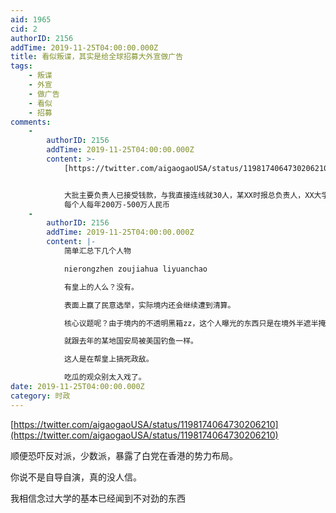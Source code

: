 ```yaml
---
aid: 1965
cid: 2
authorID: 2156
addTime: 2019-11-25T04:00:00.000Z
title: 看似叛谍，其实是给全球招募大外宣做广告
tags:
    - 叛谍
    - 外宣
    - 做广告
    - 看似
    - 招募
comments:
    -
        authorID: 2156
        addTime: 2019-11-25T04:00:00.000Z
        content: >-
            [https://twitter.com/aigaogaoUSA/status/1198174064730206210](https://twitter.com/aigaogaoUSA/status/1198174064730206210)


            大批主要负责人已接受钱款，与我直接连线就30人，某XX时报总负责人，XX大学校长，XX文化中心总经理，许多政客与黑社会领袖
            每个人每年200万-500万人民币
    -
        authorID: 2156
        addTime: 2019-11-25T04:00:00.000Z
        content: |-
            简单汇总下几个人物

            nierongzhen zoujiahua liyuanchao

            有皇上的人么？没有。

            表面上赢了民意选举，实际境内还会继续遭到清算。

            核心议题呢？由于境内的不透明黑箱zz，这个人曝光的东西只是在境外半遮半掩的很多内容。

            就跟去年的某地国安局被美国钓鱼一样。

            这人是在帮皇上搞死政敌。

            吃瓜的观众别太入戏了。
date: 2019-11-25T04:00:00.000Z
category: 时政
---
```


[https://twitter.com/aigaogaoUSA/status/1198174064730206210](https://twitter.com/aigaogaoUSA/status/1198174064730206210)

顺便恐吓反对派，少数派，暴露了白党在香港的势力布局。

你说不是自导自演，真的没人信。

我相信念过大学的基本已经闻到不对劲的东西
